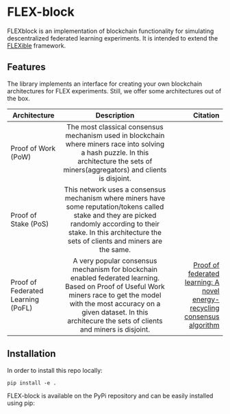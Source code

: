 # FLEX-block

FLEXblock is an implementation of blockchain functionality for simulating descentralized federated learning experiments. It is intended to extend the [FLEXible](https://github.com/FLEXible-FL/FLEXible) framework.

## Features

The library implements an interface for creating your own blockchain architectures for FLEX experiments. Still, we offer some architectures out of the box.

|  Architecture |  Description  | Citation |
|----------|:-----------------------------------:|------:|
| Proof of Work (PoW) | The most classical consensus mechanism used in blockchain where miners race into solving a hash puzzle. In this architecture the sets of miners(aggregators) and clients is disjoint. |  |
| Proof of Stake (PoS) | This network uses a consensus mechanism where miners have some reputation/tokens called stake and they are picked randomly according to their stake. In this architecture the sets of clients and miners are the same. | |
| Proof of Federated Learning (PoFL) | A very popular consensus mechanism for blockchain enabled federated learning. Based on Proof of Useful Work miners race to get the model with the most accuracy on a given dataset. In this architecure the sets of clients and miners is disjoint. | [Proof of federated learning: A novel energy-recycling consensus algorithm](https://ieeexplore.ieee.org/abstract/document/9347812) |


## Installation

In order to install this repo locally:

``
    pip install -e .
``

FLEX-block is available on the PyPi repository and can be easily installed using pip:
